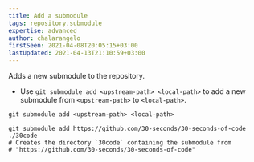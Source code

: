 ```yaml
---
title: Add a submodule
tags: repository,submodule
expertise: advanced
author: chalarangelo
firstSeen: 2021-04-08T20:05:15+03:00
lastUpdated: 2021-04-13T21:10:59+03:00
---
```


Adds a new submodule to the repository.

- Use `git submodule add <upstream-path> <local-path>` to add a new submodule from `<upstream-path>` to `<local-path>`.

```shell
git submodule add <upstream-path> <local-path>
```

```shell
git submodule add https://github.com/30-seconds/30-seconds-of-code ./30code
# Creates the directory `30code` containing the submodule from
# "https://github.com/30-seconds/30-seconds-of-code"
```
